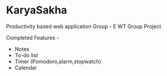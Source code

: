 # KaryaSakha
Productivity based web application 
Group - E WT Group Project

Completed Features - 
- Notes
- To-do list
- Timer (Pomodoro,alarm,stopwatch)
- Calendar


